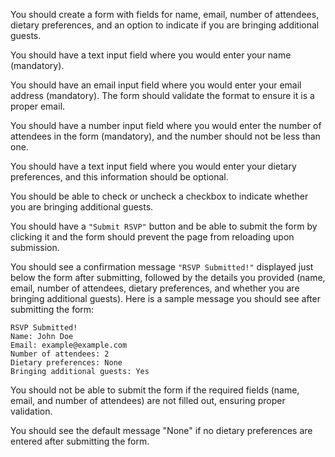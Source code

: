You should create a form with fields for name, email, number of attendees, dietary preferences, and an option to indicate if you are bringing additional guests.

You should have a text input field where you would enter your name (mandatory).

You should have an email input field where you would enter your email address (mandatory). The form should validate the format to ensure it is a proper email.

You should have a number input field where you would enter the number of attendees in the form (mandatory), and the number should not be less than one.

You should have a text input field where you would enter your dietary preferences, and this information should be optional.

You should be able to check or uncheck a checkbox to indicate whether you are bringing additional guests.

You should have a `"Submit RSVP"` button and be able to submit the form by clicking it and the form should prevent the page from reloading upon submission.

You should see a confirmation message `"RSVP Submitted!"` displayed just below the form after submitting, followed by the details you provided (name, email, number of attendees, dietary preferences, and whether you are bringing additional guests).
Here is a sample message you should see after submitting the form:

```
RSVP Submitted!
Name: John Doe
Email: example@example.com
Number of attendees: 2
Dietary preferences: None
Bringing additional guests: Yes
```

You should not be able to submit the form if the required fields (name, email, and number of attendees) are not filled out, ensuring proper validation.

You should see the default message "None" if no dietary preferences are entered after submitting the form.